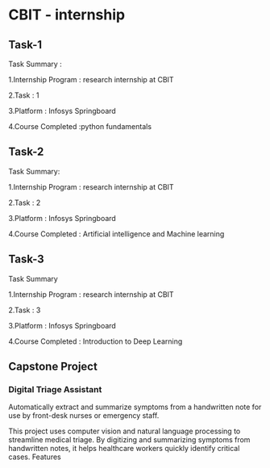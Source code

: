 # CBIT - internship 
## Task-1

Task Summary :

1.Internship Program : research internship at CBIT

2.Task : 1

3.Platform : Infosys Springboard

4.Course Completed :python fundamentals

## Task-2

Task Summary:

1.Internship Program : research internship at CBIT

2.Task : 2

3.Platform : Infosys Springboard

4.Course Completed : Artificial intelligence and Machine learning

## Task-3

Task Summary

1.Internship Program : research internship at CBIT

2.Task : 3

3.Platform : Infosys Springboard

4.Course Completed : Introduction to Deep Learning

## Capstone Project 

### Digital Triage Assistant
Automatically extract and summarize symptoms from a handwritten note for use by front-desk nurses or emergency staff.

This project uses computer vision and natural language processing to streamline medical triage. By digitizing and summarizing symptoms from handwritten notes, it helps healthcare workers quickly identify critical cases. Features
